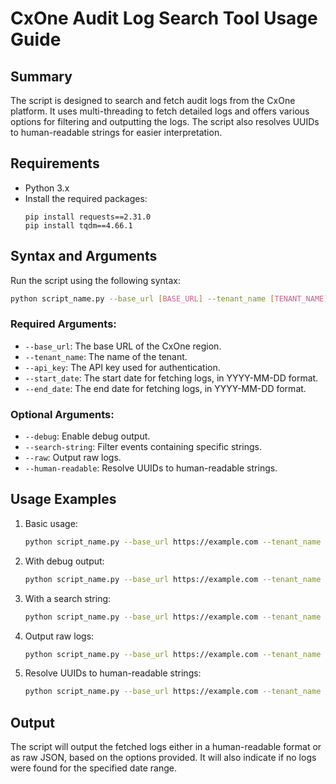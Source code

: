 # CxOne Audit Log Search Tool Usage Guide

## Summary

The script is designed to search and fetch audit logs from the CxOne platform. It uses multi-threading to fetch detailed logs and offers various options for filtering and outputting the logs. The script also resolves UUIDs to human-readable strings for easier interpretation.

## Requirements

- Python 3.x
- Install the required packages:
  ```
  pip install requests==2.31.0
  pip install tqdm==4.66.1
  ```

## Syntax and Arguments

Run the script using the following syntax:

```bash
python script_name.py --base_url [BASE_URL] --tenant_name [TENANT_NAME] --api_key [API_KEY] --start_date [START_DATE] --end_date [END_DATE] [OPTIONS]
```

### Required Arguments:

- `--base_url`: The base URL of the CxOne region.
- `--tenant_name`: The name of the tenant.
- `--api_key`: The API key used for authentication.
- `--start_date`: The start date for fetching logs, in YYYY-MM-DD format.
- `--end_date`: The end date for fetching logs, in YYYY-MM-DD format.

### Optional Arguments:

- `--debug`: Enable debug output.
- `--search-string`: Filter events containing specific strings.
- `--raw`: Output raw logs.
- `--human-readable`: Resolve UUIDs to human-readable strings.

## Usage Examples

1. Basic usage:

    ```bash
    python script_name.py --base_url https://example.com --tenant_name my_tenant --api_key 12345 --start_date 2021-01-01 --end_date 2021-01-31
    ```

2. With debug output:

    ```bash
    python script_name.py --base_url https://example.com --tenant_name my_tenant --api_key 12345 --start_date 2021-01-01 --end_date 2021-01-31 --debug
    ```

3. With a search string:

    ```bash
    python script_name.py --base_url https://example.com --tenant_name my_tenant --api_key 12345 --start_date 2021-01-01 --end_date 2021-01-31 --search-string "login"
    ```

4. Output raw logs:

    ```bash
    python script_name.py --base_url https://example.com --tenant_name my_tenant --api_key 12345 --start_date 2021-01-01 --end_date 2021-01-31 --raw
    ```

5. Resolve UUIDs to human-readable strings:

    ```bash
    python script_name.py --base_url https://example.com --tenant_name my_tenant --api_key 12345 --start_date 2021-01-01 --end_date 2021-01-31 --human-readable
    ```

## Output

The script will output the fetched logs either in a human-readable format or as raw JSON, based on the options provided. It will also indicate if no logs were found for the specified date range.
